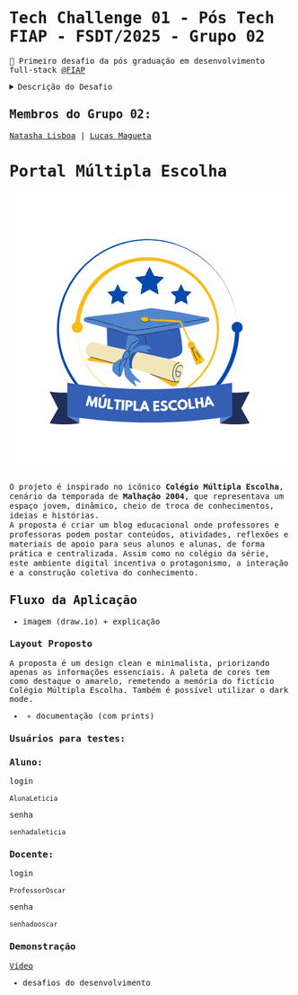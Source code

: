 <samp>

# Tech Challenge 01 - Pós Tech FIAP - FSDT/2025 - Grupo 02
<p>💾 Primeiro desafio da pós graduação em desenvolvimento full-stack <a href="https://postech.fiap.com.br/curso/full-stack-development">@FIAP</a></p> 
<details>
  <summary><samp>Descrição do Desafio</samp></summary>
  <br>
Tech Challenge é o projeto da fase que englobará os conhecimentos
obtidos em todas as disciplinas da fase.

## O problema
Hoje, professores e professoras da rede pública de educação muitas
vezes não têm ferramentas para postarem suas aulas e transmitirem
conhecimento para os alunos e alunas de forma prática, centralizada e
tecnológica.
Para solucionar esse problema, vamos utilizar os conhecimentos
adquiridos nessa fase para auxiliar a nossa comunidade com a criação de uma
aplicação de blogging dinâmico utilizando a plataforma OutSystems. A aplicação
deve permitir que alunos e alunas visualizem uma lista de posts, leiam postagens
específicas e ofereça uma visão administrativa para os(as) docentes, permitindo
a criação, edição, listagem e exclusão de postagens.
 
## Requisitos funcionais:
1. Visualização de posts: Os alunos e alunas devem ser capazes de visualizar uma lista de posts na
página principal.
2. Leitura de posts: Os alunos e alunas devem poder ler um post específico ao clicar sobre o
título ou conteúdo.
3. Gerenciamento de postagens (Visão administrativa):
 - Os professores e professoras devem poder criar postagens.
 - Edição de postagens existentes.
 - Listagem de todas as postagens criadas.
 - Exclusão de postagens.
   
## Requisitos técnicos:
1. Plataforma OutSystems: Utilização da plataforma OutSystems para o desenvolvimento da aplicação.
2. Documentação: Documentação mínima descrevendo o fluxo, fluxograma da aplicação e
como realizar operações básicas. Dica: utilize plataformas como draw.io,
lucidchart ou MIRO para desenho do fluxograma.
3. Protótipo de layout: Nessa primeira fase não é necessário se preocupar com um layout moderno,
avançado e com os padrões de UI/UX (Pode ser um layout simples).
3. Autenticação: Nessa primeira fase não é necessário autenticação.
 
## Entrega
1. Código-Fonte: Projeto OutSystems contendo os elementos necessários para o
funcionamento da aplicação.
2. Apresentação gravada: Uma apresentação gravada demonstrando o funcionamento da plataforma,
exibindo o processo de criação, edição e exclusão de postagens e demonstrando
as telas de visualização de uma postagem e de listagem de postagens para o
usuário do blog. O vídeo deve ter de 5min a 10min.
3. Documentação: Documentação simples descrevendo o fluxo da aplicação e como realizar
operações básicas, como foi o processo de trabalho do grupo e quais foram as
dificuldades encontradas.
</details>

## Membros do Grupo 02:
<a href="https://github.com/natashalisboa">Natasha Lisboa</a> | 
<a href="https://github.com/lmagueta">Lucas Magueta</a>
</samp>

# Portal Múltipla Escolha
 <p><img src="/assets/logo.png"></p>
O projeto é inspirado no icônico <strong>Colégio Múltipla Escolha</strong>, cenário da temporada de <strong>Malhação 2004</strong>, que representava um espaço jovem, dinâmico, cheio de troca de conhecimentos, ideias e histórias.<br>
A proposta é criar um blog educacional onde professores e professoras podem postar conteúdos, atividades, reflexões e materiais de apoio para seus alunos e alunas, de forma prática e centralizada. Assim como no colégio da série, este ambiente digital incentiva o protagonismo, a interação e a construção coletiva do conhecimento.

## Fluxo da Aplicação 
- imagem (draw.io) + explicação

### Layout Proposto
A proposta é um design clean e minimalista, priorizando apenas as informações essenciais. A paleta de cores tem como destaque o amarelo, remetendo a memória do fictício Colégio Múltipla Escolha. Também é possível utilizar o dark mode.
- + documentação (com prints)
### Usuários para testes:

### Aluno:
login
   ```
   AlunaLeticia
   ```
senha
   ```
   senhadaleticia
   ```

### Docente:
login
   ```
   ProfessorOscar
   ```
senha
   ```
   senhadooscar
   ```
### Demonstração
[Vídeo](https://www.youtube.com/watch?v=GG_Lx9D9NbI)
- desafios do desenvolvimento

